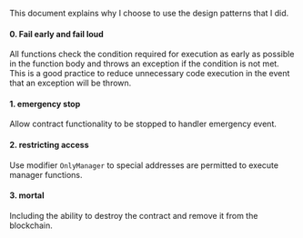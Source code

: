 This document explains why I choose to use the design patterns that I did.

#### 0. Fail early and fail loud

All functions check the condition required for execution as early as possible in the function body and throws an exception if the condition is not met. This is a good practice to reduce unnecessary code execution in the event that an exception will be thrown.

#### 1. emergency stop

Allow contract functionality to be stopped to handler emergency event.

#### 2. restricting access

Use modifier ```OnlyManager``` to special addresses are permitted to execute manager functions.

#### 3. mortal

Including the ability to destroy the contract and remove it from the blockchain.
